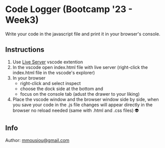 # Code Logger (Bootcamp '23 - Week3)

Write your code in the javascript file and print it in your browser's console.

## Instructions 
1. Use [Live Server](https://marketplace.visualstudio.com/items?itemName=ritwickdey.LiveServer) vscode extention 
1. In the vscode open index.html file with live server (right-click the index.html file in the vscode's explorer)
1. In your browser
   * right-click and select inspect
   * choose the dock side at the bottom and
   * focus on the console tab (adust the drawer to your liking)
1. Place the vscode window and the browser window side by side, when you save your code in the .js file changes will appear directly in the browser
   no reload needed (same with .html and .css files) 👽

## Info
Author: mmousiou@gmail.com

